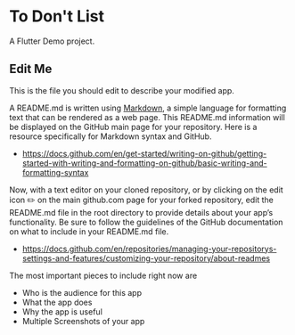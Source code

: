 # To Don't List

A Flutter Demo project.

## Edit Me

This is the file you should edit to describe your modified app.

A README.md is written using [Markdown](https://www.markdownguide.org/), a simple language for formatting text that can be rendered as a web page. This README.md information will be displayed on the GitHub main page for your repository. Here is a resource specifically for Markdown syntax and GitHub.

* <https://docs.github.com/en/get-started/writing-on-github/getting-started-with-writing-and-formatting-on-github/basic-writing-and-formatting-syntax>

Now, with a text editor on your cloned repository, or by clicking on the edit icon ✏️ on the main github.com page for your forked repository, edit the README.md file in the root directory to provide details about your app’s functionality. Be sure to follow the guidelines of the GitHub documentation on what to include in your README.md file.

* <https://docs.github.com/en/repositories/managing-your-repositorys-settings-and-features/customizing-your-repository/about-readmes>

The most important pieces to include right now are

* Who is the audience for this app
* What the app does
* Why the app is useful
* Multiple Screenshots of your app
